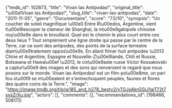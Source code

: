 {"tmdb_id": 102873, "title": "Vivan las Antipodas!", "original_title": "\u00a1Vivan las Antipodas!", "slug_title": "vivan-las-antipodas", "date": "2011-11-05", "genre": "Documentaire", "score": "7.5/10", "synopsis": "Un coucher de soleil magnifique \u00e0 Entre R\u00edos, Argentine, vient t\u00e9lescoper la clameur de Shanghai, la m\u00e9galopole chinoise noy\u00e9e dans le brouillard. Quel est le chemin le plus court entre ces deux lieux ? Tout simplement une ligne droite qui passe par le centre de la Terre, car ce sont des antipodes, des points de la surface terrestre diam\u00e9tralement oppos\u00e9s. En allant filmer huit antipodes \u2013 Chine et Argentine, Espagne et Nouvelle-Z\u00e9lande, Chili et Russie, Botswana et Hawa\u00ef \u2013, le cin\u00e9aste russe Victor Kossakovski a captur\u00e9 des images et des sons qui renversent le regard que nous posons sur le monde. Vivan las Antipodas! est un film-po\u00e8me, un pari fou o\u00f9 se m\u00ealent et s'entrechoquent peuples, faunes et flores des quatre coins de la Terre.", "image": "https://image.tmdb.org/t/p/w185_and_h278_bestv2/yTGJsAkrGGiJ1qjT72t7svsZrXu.jpg", "actors": [], "comments": [], "recommandations_id": [198466, 50817]}